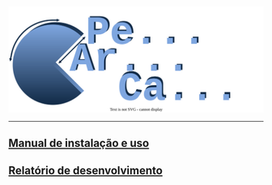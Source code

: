 <!-- # Pellet Area Calculator -->

![](reports/figures/pac_logo.svg)

---

## [Manual de instalação e uso](PAC_manual.pdf)
## [Relatório de desenvolvimento](relatorio.pdf)